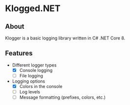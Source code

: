 # Klogged.NET

## About
Klogger is a basic logging library written in C# .NET Core 8.

## Features
- Different logger types
  - [x] Console logging 
  - [ ] File logging
- Logging options
  - [x] Colors in the console
  - [ ] Log levels
  - [ ] Message formatting (prefixes, colors, etc.)